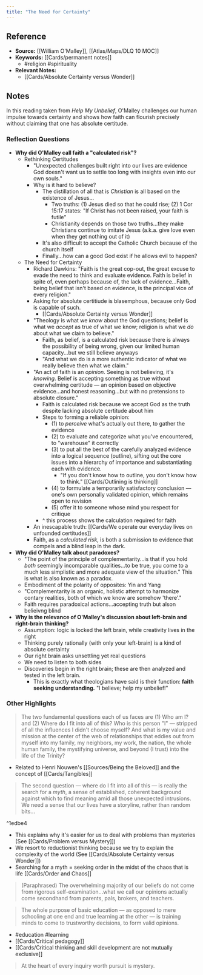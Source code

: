 ```yaml
---
title: "The Need for Certainty"
---
```

## Reference
- **Source:** [[William O'Malley]], [[Atlas/Maps/DLQ 10 MOC]]
- **Keywords:** [[Cards/permanent notes]]
	- #religion #spirituality 
- **Relevant Notes:** 
	- [[Cards/Absolute Certainty versus Wonder]]

## Notes
In this reading taken from _Help My Unbelief_, O'Malley challenges our human impulse towards certainty and shows how faith can flourish precisely without claiming that one has absolute certitude.

### Reflection Questions
-   **Why did O'Malley call faith a "calculated risk"?**
	- Rethinking Certitudes
		- "Unexpected challenges built right into our lives are evidence God doesn't want us to settle too long with insights even into our own souls."
		- Why is it hard to believe?
			- The distillation of all that is *Christian* is all based on the existence of Jesus...
				- Two truths: (1) Jesus died so that he could rise; (2) 1 Cor 15:17 states: "If Christ has not been raised, your faith is futile"
				- Christianity depends on those two truths...they make Christians continue to imitate Jesus (a.k.a. give love even when they get nothing out of it)
			- It's also difficult to accept the Catholic Church because of the church itself
			- Finally...how can a good God exist if he allows evil to happen?
	- The Need for Certainty
		- Richard Dawkins: "Faith is the great cop-out, the great excuse to evade the need to think and evaluate evidence. Faith is belief in spite of, even perhaps because of, the lack of evidence...Faith, being belief that isn't based on evidence, is the principal vice of every religion."
		- Asking for absolute certitiude is blasemphous, because only God is capable of such.
			- [[Cards/Absolute Certainty versus Wonder]]
		- "Theology is what we *know* about the God questions; belief is what we *accept* as true of what we know; religion is what we *do* about what we claim to believe."
			- Faith, as belief, is a calculated risk because there is always the possibility of being wrong, given our limited human capacity...but we still believe anyways
			- "And what we do is a more authentic indicator of what we really believe then what we claim."
		- "An act of faith is an *opinion*. Seeing is not believing, it's *knowing*. Belief is accepting something as true without overwhelming certitude — an opinion based on objective evidence...and honest reasoning...but with no pretensions to absolute closure."
			- Faith is calculated risk because we accept God as the truth despite lacking absolute certitude about him
			- Steps to forming a reliable opinion: 
				- (1) to *perceive* what's actually out there, to gather the evidence
				- (2) to evaluate and categorize what you've encountered, to "warehouse" it correctly
				- (3) to put all the best of the carefully analyzed evidence into a logical sequence (outline), sifting out the core issues into a hierarchy of importance and substantiating each with evidence.
					- "If you don't know how to outline, you don't know how to think." [[Cards/Outlining is thinking]]
				- (4) to formulate a temporarily satisfactory conclusion — one's own personally validated opinion, which remains open to revision
				- (5) offer it to someone whose mind you respect for critique
			- ^ this process shows the calculation required for faith
		- An inescapable truth: [[Cards/We operate our everyday lives on unfounded certitudes]]
		- Faith, as a *calculated risk*, is both a submission to evidence that compels and a blind leap in the dark.
-   **Why did O'Malley talk about paradoxes?**
	- "The point of the principle of complementarity...is that if you hold *both* seemingly incomparable qualities...to be true, you come to a much less simplistic and more adequate view of the situation." This is what is also known as a paradox.
	- Embodiment of the polarity of opposites: Yin and Yang
	- "Complementarity is an organic, holistic attempt to harmonize contary realities, both of which we know are somehow 'there'."
	- Faith requires paradoxical actions...accepting truth but alson belieivng blind
-   **Why is the relevance of O'Malley's discussion about left-brain and right-brain thinking?**
	- Assumption: logic is locked the left brain, while creativity lives in the right
	- Thinking purely rationally (with only your left-brain) is a kind of absolute certainty
	- Our right brain asks unsettling yet real questions
	- We need to listen to both sides
	- Discoveries begin in the right brain; these are then analyzed and tested in the left brain.
		- This is exactly what theologians have said is their function: **faith seeking understanding.** "I believe; help my unbelief!"

### Other Highlights
> The two fundamental questions each of us faces are (1) Who am I? and (2) Where do I fit into all of this? Who is this person "I" — stripped of all the influences I didn't choose myself? And what is my value and mission at the center of the web of relationships that eddies out from myself into my family, my neighbors, my work, the nation, the whole human family, the mystifying universe, and beyond (I trust) into the life of the Trinity?

- Related to Henri Nouwen's [[Sources/Being the Beloved]] and the concept of [[Cards/Tangibles]]

> The second question — where do I fit into all of this — is really the search for a *myth*, a sense of established, coherent background against which to find meaning amid all those unexpected intrusions. We need a sense that our lives have a storyline, rather than random bits...

^1edbe4

- This explains why it's easier for us to deal with problems than mysteries (See [[Cards/Problem versus Mystery]])
- We resort to reductionist thinking because we try to explain the complexity of the world (See [[Cards/Absolute Certainty versus Wonder]])
- Searching for a myth = seeking order in the midst of the chaos that is life [[Cards/Order and Chaos]]

> (Paraphrased) The overwhelming majority of our beliefs do not come from rigorous self-examination...what we call our opinions actually come secondhand from parents, pals, brokers, and teachers.

> The whole purpose of basic education — as opposed to mere schooling at one end and true learning at the other — is training minds to come to trustworthy decisions, to form valid opinions.

- #education #learning 
- [[Cards/Critical pedagogy]]
- [[Cards/Critical thinking and skill development are not mutually exclusive]]

>At the heart of every inquiry worth pursuit is mystery.